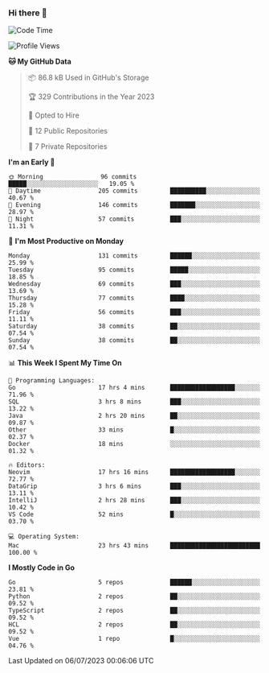 ### Hi there 👋
<!--![visitors](https://visitor-badge.glitch.me/badge?page_id=d0zingcat)-->
<!--
**d0zingcat/d0zingcat** is a ✨ _special_ ✨ repository because its `README.md` (this file) appears on your GitHub profile.

Here are some ideas to get you started:

- 🔭 I’m currently working on ...
- 🌱 I’m currently learning ...
- 👯 I’m looking to collaborate on ...
- 🤔 I’m looking for help with ...
- 💬 Ask me about ...
- 📫 How to reach me: ...
- 😄 Pronouns: ...
- ⚡ Fun fact: ...
-->
<!--START_SECTION:waka-->
![Code Time](http://img.shields.io/badge/Code%20Time-2%2C813%20hrs-blue)

![Profile Views](http://img.shields.io/badge/Profile%20Views-0-blue)

**🐱 My GitHub Data** 

> 📦 86.8 kB Used in GitHub's Storage 
 > 
> 🏆 329 Contributions in the Year 2023
 > 
> 💼 Opted to Hire
 > 
> 📜 12 Public Repositories 
 > 
> 🔑 7 Private Repositories 
 > 
**I'm an Early 🐤** 

```text
🌞 Morning                96 commits          █████░░░░░░░░░░░░░░░░░░░░   19.05 % 
🌆 Daytime                205 commits         ██████████░░░░░░░░░░░░░░░   40.67 % 
🌃 Evening                146 commits         ███████░░░░░░░░░░░░░░░░░░   28.97 % 
🌙 Night                  57 commits          ███░░░░░░░░░░░░░░░░░░░░░░   11.31 % 
```
📅 **I'm Most Productive on Monday** 

```text
Monday                   131 commits         ██████░░░░░░░░░░░░░░░░░░░   25.99 % 
Tuesday                  95 commits          █████░░░░░░░░░░░░░░░░░░░░   18.85 % 
Wednesday                69 commits          ███░░░░░░░░░░░░░░░░░░░░░░   13.69 % 
Thursday                 77 commits          ████░░░░░░░░░░░░░░░░░░░░░   15.28 % 
Friday                   56 commits          ███░░░░░░░░░░░░░░░░░░░░░░   11.11 % 
Saturday                 38 commits          ██░░░░░░░░░░░░░░░░░░░░░░░   07.54 % 
Sunday                   38 commits          ██░░░░░░░░░░░░░░░░░░░░░░░   07.54 % 
```


📊 **This Week I Spent My Time On** 

```text
💬 Programming Languages: 
Go                       17 hrs 4 mins       ██████████████████░░░░░░░   71.96 % 
SQL                      3 hrs 8 mins        ███░░░░░░░░░░░░░░░░░░░░░░   13.22 % 
Java                     2 hrs 20 mins       ██░░░░░░░░░░░░░░░░░░░░░░░   09.87 % 
Other                    33 mins             █░░░░░░░░░░░░░░░░░░░░░░░░   02.37 % 
Docker                   18 mins             ░░░░░░░░░░░░░░░░░░░░░░░░░   01.32 % 

🔥 Editors: 
Neovim                   17 hrs 16 mins      ██████████████████░░░░░░░   72.77 % 
DataGrip                 3 hrs 6 mins        ███░░░░░░░░░░░░░░░░░░░░░░   13.11 % 
IntelliJ                 2 hrs 28 mins       ███░░░░░░░░░░░░░░░░░░░░░░   10.42 % 
VS Code                  52 mins             █░░░░░░░░░░░░░░░░░░░░░░░░   03.70 % 

💻 Operating System: 
Mac                      23 hrs 43 mins      █████████████████████████   100.00 % 
```

**I Mostly Code in Go** 

```text
Go                       5 repos             ██████░░░░░░░░░░░░░░░░░░░   23.81 % 
Python                   2 repos             ██░░░░░░░░░░░░░░░░░░░░░░░   09.52 % 
TypeScript               2 repos             ██░░░░░░░░░░░░░░░░░░░░░░░   09.52 % 
HCL                      2 repos             ██░░░░░░░░░░░░░░░░░░░░░░░   09.52 % 
Vue                      1 repo              █░░░░░░░░░░░░░░░░░░░░░░░░   04.76 % 
```




 Last Updated on 06/07/2023 00:06:06 UTC
<!--END_SECTION:waka-->


